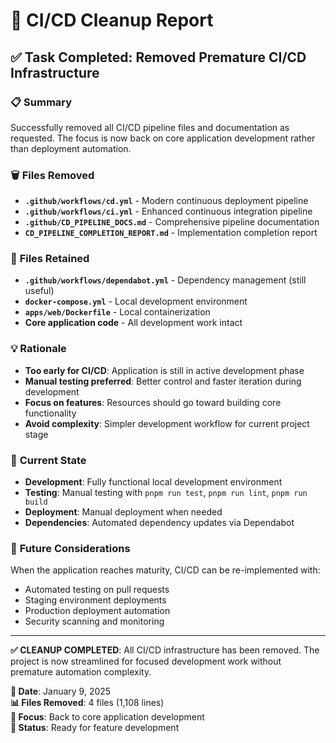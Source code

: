 # 🧹 CI/CD Cleanup Report

## ✅ Task Completed: Removed Premature CI/CD Infrastructure

### 📋 **Summary**
Successfully removed all CI/CD pipeline files and documentation as requested. The focus is now back on core application development rather than deployment automation.

### 🗑️ **Files Removed**
- **`.github/workflows/cd.yml`** - Modern continuous deployment pipeline
- **`.github/workflows/ci.yml`** - Enhanced continuous integration pipeline  
- **`.github/CD_PIPELINE_DOCS.md`** - Comprehensive pipeline documentation
- **`CD_PIPELINE_COMPLETION_REPORT.md`** - Implementation completion report

### 🔧 **Files Retained**
- **`.github/workflows/dependabot.yml`** - Dependency management (still useful)
- **`docker-compose.yml`** - Local development environment
- **`apps/web/Dockerfile`** - Local containerization
- **Core application code** - All development work intact

### 💡 **Rationale**
- **Too early for CI/CD**: Application is still in active development phase
- **Manual testing preferred**: Better control and faster iteration during development
- **Focus on features**: Resources should go toward building core functionality
- **Avoid complexity**: Simpler development workflow for current project stage

### 🎯 **Current State**
- **Development**: Fully functional local development environment
- **Testing**: Manual testing with `pnpm run test`, `pnpm run lint`, `pnpm run build`
- **Deployment**: Manual deployment when needed
- **Dependencies**: Automated dependency updates via Dependabot

### 🔮 **Future Considerations**
When the application reaches maturity, CI/CD can be re-implemented with:
- Automated testing on pull requests
- Staging environment deployments
- Production deployment automation
- Security scanning and monitoring

---

**✅ CLEANUP COMPLETED**: All CI/CD infrastructure has been removed. The project is now streamlined for focused development work without premature automation complexity.

**📅 Date**: January 9, 2025  
**📊 Files Removed**: 4 files (1,108 lines)  
**🎯 Focus**: Back to core application development  
**🔄 Status**: Ready for feature development
